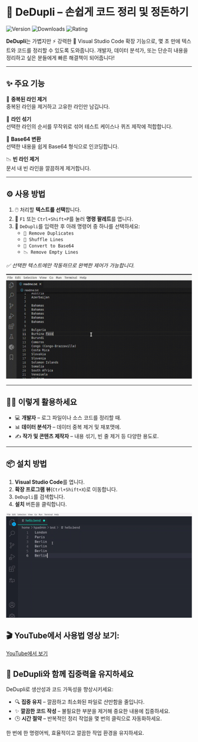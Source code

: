 # 🧹 DeDupli – 손쉽게 코드 정리 및 정돈하기

![Version](https://badgen.net/badge/version/3.5.6/blue)
![Downloads](https://badgen.net/badge/downloads/4.5k/blue)
![Rating](https://badgen.net/badge/rating/⭐⭐⭐⭐☆/blue)

**DeDupli**는 가볍지만 ⚡ 강력한 💪 Visual Studio Code 확장 기능으로, 몇 초 만에 텍스트와 코드를 정리할 수 있도록 도와줍니다. 개발자, 데이터 분석가, 또는 단순히 내용을 정리하고 싶은 분들에게 빠른 해결책이 되어줍니다!

---

## ✨ 주요 기능

🧽 **중복된 라인 제거**  
중복된 라인을 제거하고 고유한 라인만 남깁니다.

🔀 **라인 섞기**  
선택한 라인의 순서를 무작위로 섞어 테스트 케이스나 퀴즈 제작에 적합합니다.

🧾 **Base64 변환**  
선택한 내용을 쉽게 Base64 형식으로 인코딩합니다.

📉 **빈 라인 제거**  
문서 내 빈 라인을 깔끔하게 제거합니다.

---

## ⚙️ 사용 방법

1. 🖱️ 처리할 **텍스트를 선택**합니다.
2. 🎯 `F1` 또는 `Ctrl+Shift+P`를 눌러 **명령 팔레트**를 엽니다.
3. 💼 `DeDupli`를 입력한 후 아래 명령어 중 하나를 선택하세요:
   - `🧽 Remove Duplicates`
   - `🔀 Shuffle Lines`
   - `🧾 Convert to Base64`
   - `📉 Remove Empty Lines`

*✅ 선택한 텍스트에만 작동하므로 완벽한 제어가 가능합니다.*

[![Vscode 확장 기능](/translations/demo.gif 'Vscode 확장 데모')](https://learnwithyan.com)

---

## 👨‍💻 이렇게 활용하세요

- 💻 **개발자** – 로그 파일이나 소스 코드를 정리할 때.
- 📊 **데이터 분석가** – 데이터 중복 제거 및 재포맷에.
- ✍️ **작가 및 콘텐츠 제작자** – 내용 섞기, 빈 줄 제거 등 다양한 용도로.

---

## 📦 설치 방법

1. **Visual Studio Code**를 엽니다.
2. **확장 프로그램 뷰**(`Ctrl+Shift+X`)로 이동합니다.
3. `DeDupli`를 검색합니다.
4. **설치** 버튼을 클릭합니다.

[![Vscode 확장 기능](/translations/demo2.gif 'Vscode 확장 데모')](https://learnwithyan.com)

## 🎬 YouTube에서 사용법 영상 보기:

[YouTube에서 보기](https://www.youtube.com/watch?v=f9PHCYbTWbc)

## 🧠 DeDupli와 함께 집중력을 유지하세요

DeDupli로 생산성과 코드 가독성을 향상시키세요:

- 🔍 **집중 유지** – 깔끔하고 최소화된 파일로 산만함을 줄입니다.
- ✨ **깔끔한 코드 작성** – 불필요한 부분을 제거해 중요한 내용에 집중하세요.
- 🕒 **시간 절약** – 반복적인 정리 작업을 몇 번의 클릭으로 자동화하세요.

한 번에 한 명령어씩, 효율적이고 깔끔한 작업 환경을 유지하세요.

